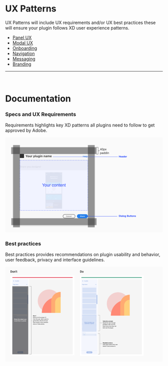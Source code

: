 # UX Patterns

UX Patterns will include UX requirements and/or UX best practices these will ensure your plugin follows XD user experience patterns.

- [Panel UX](panel-ux.md)
- [Modal UX](modal-ux.md)
- [Onboarding](onboarding.md)
- [Navigation](navigation.md)
- [Messaging](messaging.md)
- [Branding](branding.md)

----------

 <br />
 
# Documentation

### Specs and UX Requirements

Requirements highlights key XD patterns all plugins need to follow to get approved by Adobe. 

![Example of specs and UX requirements](../ux-images/UX-Patterns-1-Specs.png)

### Best practices

Best practices provides recommendations on plugin usability and behavior, user feedback, privacy and interface guidelines. 

![Example of a UX best practice](../ux-images/UX-Patterns-2-Best-Practices.png)

